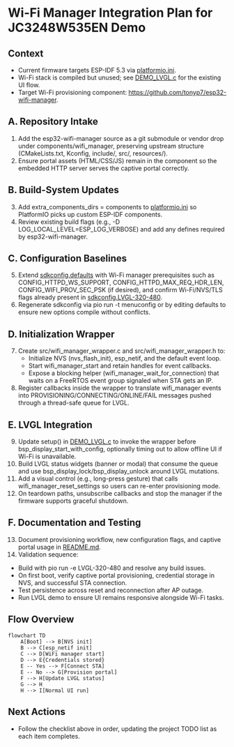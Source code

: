 # Wi-Fi Manager Integration Plan for JC3248W535EN Demo

## Context
- Current firmware targets ESP-IDF 5.3 via [platformio.ini](../platformio.ini:22).
- Wi-Fi stack is compiled but unused; see [DEMO_LVGL.c](../src/DEMO_LVGL.c:49) for the existing UI flow.
- Target Wi-Fi provisioning component: https://github.com/tonyp7/esp32-wifi-manager.

## A. Repository Intake
1. Add the esp32-wifi-manager source as a git submodule or vendor drop under components/wifi_manager, preserving upstream structure (CMakeLists.txt, Kconfig, include/, src/, resources/).
2. Ensure portal assets (HTML/CSS/JS) remain in the component so the embedded HTTP server serves the captive portal correctly.

## B. Build-System Updates
3. Add extra_components_dirs = components to [platformio.ini](../platformio.ini:33) so PlatformIO picks up custom ESP-IDF components.
4. Review existing build flags (e.g., -D LOG_LOCAL_LEVEL=ESP_LOG_VERBOSE) and add any defines required by esp32-wifi-manager.

## C. Configuration Baselines
5. Extend [sdkconfig.defaults](../sdkconfig.defaults:1) with Wi-Fi manager prerequisites such as CONFIG_HTTPD_WS_SUPPORT, CONFIG_HTTPD_MAX_REQ_HDR_LEN, CONFIG_WIFI_PROV_SEC_PSK (if desired), and confirm Wi-Fi/NVS/TLS flags already present in [sdkconfig.LVGL-320-480](../sdkconfig.LVGL-320-480:1102).
6. Regenerate sdkconfig via pio run -t menuconfig or by editing defaults to ensure new options compile without conflicts.

## D. Initialization Wrapper
7. Create src/wifi_manager_wrapper.c and src/wifi_manager_wrapper.h to:
   - Initialize NVS (nvs_flash_init), esp_netif, and the default event loop.
   - Start wifi_manager_start and retain handles for event callbacks.
   - Expose a blocking helper (wifi_manager_wait_for_connection) that waits on a FreeRTOS event group signaled when STA gets an IP.
8. Register callbacks inside the wrapper to translate wifi_manager events into PROVISIONING/CONNECTING/ONLINE/FAIL messages pushed through a thread-safe queue for LVGL.

## E. LVGL Integration
9. Update setup() in [DEMO_LVGL.c](../src/DEMO_LVGL.c:49) to invoke the wrapper before bsp_display_start_with_config, optionally timing out to allow offline UI if Wi-Fi is unavailable.
10. Build LVGL status widgets (banner or modal) that consume the queue and use bsp_display_lock/bsp_display_unlock around LVGL mutations.
11. Add a visual control (e.g., long-press gesture) that calls wifi_manager_reset_settings so users can re-enter provisioning mode.
12. On teardown paths, unsubscribe callbacks and stop the manager if the firmware supports graceful shutdown.

## F. Documentation and Testing
13. Document provisioning workflow, new configuration flags, and captive portal usage in [README.md](../README.md:1).
14. Validation sequence:
   - Build with pio run -e LVGL-320-480 and resolve any build issues.
   - On first boot, verify captive portal provisioning, credential storage in NVS, and successful STA connection.
   - Test persistence across reset and reconnection after AP outage.
   - Run LVGL demo to ensure UI remains responsive alongside Wi-Fi tasks.

## Flow Overview

```mermaid
flowchart TD
    A[Boot] --> B[NVS init]
    B --> C[esp_netif init]
    C --> D[WiFi manager start]
    D --> E{Credentials stored}
    E -- Yes --> F[Connect STA]
    E -- No --> G[Provision portal]
    F --> H[Update LVGL status]
    G --> H
    H --> I[Normal UI run]
```

## Next Actions
- Follow the checklist above in order, updating the project TODO list as each item completes.